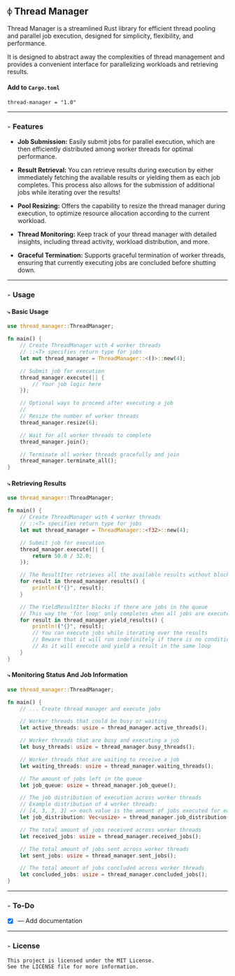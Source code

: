 ## `⌽` Thread Manager
Thread Manager is a streamlined Rust library for efficient thread pooling and parallel job execution, designed for simplicity, flexibility, and performance.

It is designed to abstract away the complexities of thread management and provides a convenient interface for parallelizing workloads and retrieving results.


#### Add to `Cargo.toml`
```
thread-manager = "1.0"
```


___
### `➢` Features
* **Job Submission:** Easily submit jobs for parallel execution, which are then efficiently distributed among worker threads for optimal performance.

* **Result Retrieval:** You can retrieve results during execution by either immediately fetching the available results or yielding them as each job completes. This process also allows for the submission of additional jobs while iterating over the results!

* **Pool Resizing:** Offers the capability to resize the thread manager during execution, to optimize resource allocation according to the current workload.

* **Thread Monitoring:** Keep track of your thread manager with detailed insights, including thread activity, workload distribution, and more.

* **Graceful Termination:** Supports graceful termination of worker threads, ensuring that currently executing jobs are concluded before shutting down.


___
### `➢` Usage

#### `⤷` Basic Usage
```rust
use thread_manager::ThreadManager;

fn main() {
    // Create ThreadManager with 4 worker threads
    // ::<T> specifies return type for jobs
    let mut thread_manager = ThreadManager::<()>::new(4);

    // Submit job for execution
    thread_manager.execute(|| {
        // Your job logic here
    });

    // Optional ways to proceed after executing a job
    //
    // Resize the number of worker threads
    thread_manager.resize(6);

    // Wait for all worker threads to complete
    thread_manager.join();

    // Terminate all worker threads gracefully and join
    thread_manager.terminate_all();
}
```


#### `⤷` Retrieving Results
```rust
use thread_manager::ThreadManager;

fn main() {
    // Create ThreadManager with 4 worker threads
    // ::<T> specifies return type for jobs
    let mut thread_manager = ThreadManager::<f32>::new(4);

    // Submit job for execution
    thread_manager.execute(|| {
        return 50.0 / 32.0;
    });

    // The ResultIter retrieves all the available results without blocking
    for result in thread_manager.results() {
        println!("{}", result);
    }

    // The YieldResultIter blocks if there are jobs in the queue
    // This way the 'for loop' only completes when all jobs are executed
    for result in thread_manager.yield_results() {
        println!("{}", result);
        // You can execute jobs while iterating over the results
        // Beware that it will run indefinitely if there is no condition for execution
        // As it will execute and yield a result in the same loop
    }
}
```


#### `⤷` Monitoring Status And Job Information
```rust
use thread_manager::ThreadManager;

fn main() {
    // ... Create thread manager and execute jobs

    // Worker threads that could be busy or waiting
    let active_threads: usize = thread_manager.active_threads();

    // Worker threads that are busy and executing a job
    let busy_threads: usize = thread_manager.busy_threads();

    // Worker threads that are waiting to receive a job
    let waiting_threads: usize = thread_manager.waiting_threads();

    // The amount of jobs left in the queue
    let job_queue: usize = thread_manager.job_queue();

    // The job distribution of execution across worker threads
    // Example distribution of 4 worker threads:
    // [4, 3, 3, 3] => each value is the amount of jobs executed for each worker
    let job_distribution: Vec<usize> = thread_manager.job_distribution();

    // The total amount of jobs received across worker threads
    let received_jobs: usize = thread_manager.received_jobs();

    // The total amount of jobs sent across worker threads
    let sent_jobs: usize = thread_manager.sent_jobs();

    // The total amount of jobs concluded across worker threads
    let concluded_jobs: usize = thread_manager.concluded_jobs();
}
```


___
### `➢` To-Do
- [x] — Add documentation


___
### `➢` License
```
This project is licensed under the MIT License.
See the LICENSE file for more information.
```